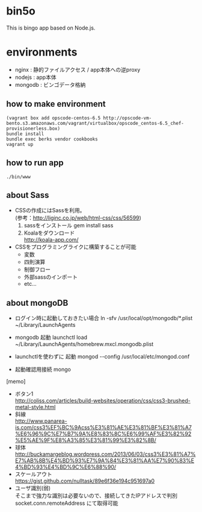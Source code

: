 # bin5o
This is bingo app based on Node.js.

# environments
- nginx : 静的ファイルアクセス / app本体への逆proxy
- nodejs : app本体
- mongodb : ビンゴデータ格納

## how to make environment
    (vagrant box add opscode-centos-6.5 http://opscode-vm-bento.s3.amazonaws.com/vagrant/virtualbox/opscode_centos-6.5_chef-provisionerless.box)
    bundle install
    bundle exec berks vendor cookbooks
    vagrant up

## how to run app
    ./bin/www

## about Sass
- CSSの作成にはSassを利用。<br>
(参考：http://liginc.co.jp/web/html-css/css/56599)
  1. sassをインストール
          gem install sass
  2. Koalaをダウンロード<br>
     http://koala-app.com/
- CSSをプログラミングライクに構築することが可能
  - 変数
  - 四則演算
  - 制御フロー
  - 外部sassのインポート
  - etc...

## about mongoDB
- ログイン時に起動しておきたい場合
ln -sfv /usr/local/opt/mongodb/*.plist ~/Library/LaunchAgents

- mongodb 起動
launchctl load ~/Library/LaunchAgents/homebrew.mxcl.mongodb.plist

- launchctlを使わずに 起動
mongod --config /usr/local/etc/mongod.conf

- 起動確認用接続
mongo

[memo]
- ボタン1<br>
http://coliss.com/articles/build-websites/operation/css/css3-brushed-metal-style.html
- 斜線<br>
http://www.panarea-is.com/css3%EF%BC%9Acss%E3%81%AE%E3%81%BF%E3%81%A7%E6%96%9C%E7%B7%9A%E8%83%8C%E6%99%AF%E3%82%92%E5%AE%9F%E8%A3%85%E3%81%99%E3%82%8B/
- 球体<br>
http://buckamargeblog.wordpress.com/2013/06/03/css3%E3%81%A7%E7%AB%8B%E4%BD%93%E7%9A%84%E3%81%AA%E7%90%83%E4%BD%93%E4%BD%9C%E6%88%90/
- スケールアウト<br>
https://gist.github.com/nulltask/89e6f36e194c951697a0
- ユーザ識別(弱)<br>
そこまで強力な識別は必要ないので、接続してきたIPアドレスで判別
      socket.conn.remoteAddress
にて取得可能
